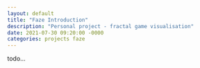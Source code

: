 ```yaml
---
layout: default
title: "Faze Introduction"
description: "Personal project - fractal game visualisation"
date: 2021-07-30 09:20:00 -0000
categories: projects faze
---
```


todo...
